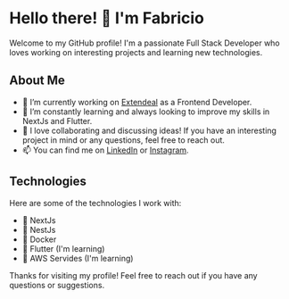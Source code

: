 # Hello there! 👋 I'm Fabricio

Welcome to my GitHub profile! I'm a passionate Full Stack Developer who loves working on interesting projects and learning new technologies.

## About Me

- 🔭 I’m currently working on [Extendeal](https://extendeal.com/) as a Frontend Developer.
- 🌱 I’m constantly learning and always looking to improve my skills in NextJs and Flutter.
- 💬 I love collaborating and discussing ideas! If you have an interesting project in mind or any questions, feel free to reach out.
- 📫 You can find me on [LinkedIn](https://www.linkedin.com/in/fabricioaitta/) or [Instagram](https://www.instagram.com/fabricioaitta1/).

## Technologies

Here are some of the technologies I work with:

- 🚀 NextJs
- 🚀 NestJs
- 🚀 Docker
- 🚀 Flutter (I'm learning)
- 🚀 AWS Servides (I'm learning)

Thanks for visiting my profile! Feel free to reach out if you have any questions or suggestions.

